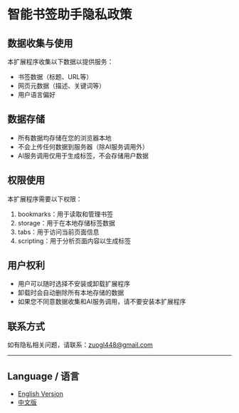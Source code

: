 # 智能书签助手隐私政策

## 数据收集与使用
本扩展程序收集以下数据以提供服务：
- 书签数据（标题、URL等）
- 网页元数据（描述、关键词等）
- 用户语言偏好

## 数据存储
- 所有数据均存储在您的浏览器本地
- 不会上传任何数据到服务器（除AI服务调用外）
- AI服务调用仅用于生成标签，不会存储用户数据

## 权限使用
本扩展程序需要以下权限：
1. bookmarks：用于读取和管理书签
2. storage：用于在本地存储标签数据
3. tabs：用于访问当前页面信息
4. scripting：用于分析页面内容以生成标签

## 用户权利
- 用户可以随时选择不安装或卸载扩展程序
- 卸载时会自动删除所有本地存储的数据
- 如果您不同意数据收集和AI服务调用，请不要安装本扩展程序

## 联系方式
如有隐私相关问题，请联系：zuogl448@gmail.com

---

## Language / 语言
- [English Version](./privacy.en.md)
- [中文版](./privacy.zh_CN.md)
